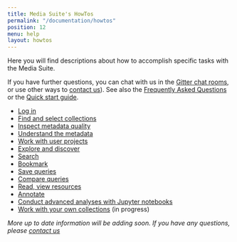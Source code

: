 ```yaml
---
title: Media Suite's HowTos
permalink: "/documentation/howtos"
position: 12
menu: help
layout: howtos
---
```


Here you will find descriptions about how to accomplish specific tasks with the Media Suite. 

If you have further questions, you can chat with us in the [Gitter chat rooms](/documentation/forum), or use other ways to [contact us](/contact)). See also the [Frequently Asked Questions](/documentation/faq) or the [Quick start guide](/documentation/quick-start-guide).



- [Log in](/documentation/howtos/login)
- [Find and select collections](/documentation/howtos/data)
- [Inspect metadata quality](/documentation/labo-help/collection-inspector)
- [Understand the metadata](/documentation/labo-help/collection-inspector)
- [Work with user projects](/documentation/howtos/user-projects)
- [Explore and discover](/documentation/labo-help/exploratory-search)
- [Search](/documentation/labo-help/single-search)
- [Bookmark](/documentation/howtos/bookmark)
- [Save queries](/documentation/howtos/save-queries)
- [Compare queries](/documentation/labo-help/query-comparison)
- [Read, view resources](/documentation/labo-help/resource-viewer)
- [Annotate](/documentation/howtos/annotate)
- [Conduct advanced analyses with Jupyter notebooks](/documentation/howtos/jupyter-notebooks)
- [Work with your own collections](/documentation/howtos/user-collections) (in progress)



*More up to date information will be adding soon. If you have any questions, please [contact us](/contact)*